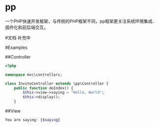 # pp
一个PHP快速开发框架，与传统的PHP框架不同，pp框架更关注系统环境集成、插件化和前后端交互。

#文档
补充中

#Examples

##Controller
~~~php
<?php

namespace mvc\controllers;

class InviteController extends \pp\Controller {
	public function doIndex() {
	  	$this->view->saying = "Hello, World";
		$this->display();
	}
~~~

##View
~~~php
You are saying: {$saying}
~~~
	

